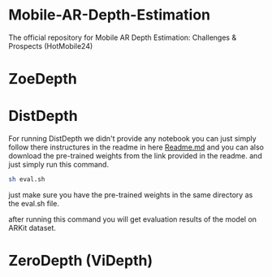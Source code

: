 # Mobile-AR-Depth-Estimation

The official repository for Mobile AR Depth Estimation: Challenges &amp; Prospects (HotMobile24)

# ZoeDepth

# DistDepth

For running DistDepth we didn't provide any notebook you can just simply follow there instructures in the readme in here [Readme.md](models/DistDepth/README.md) and you can also download the pre-trained weights from the link provided in the readme. and just simply run this command.

```bash
sh eval.sh
```

just make sure you have the pre-trained weights in the same directory as the eval.sh file.

after running this command you will get evaluation results of the model on ARKit dataset.

# ZeroDepth (ViDepth)
